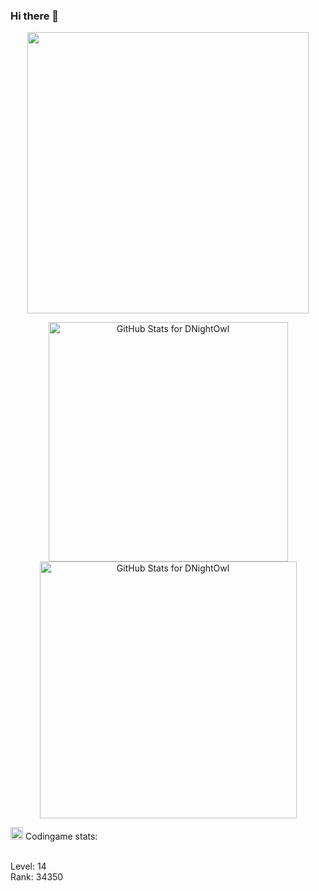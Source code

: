 ### Hi there 👋


<p align="center">
  <img src="https://badge.mediaplus.ma/darkblue/laafilal" width="450"></br>
</p>


<p align="center">
  <picture>
    <source media="(prefers-color-scheme: dark)" srcset="https://github-readme-stats.vercel.app/api?username=dnightowl&show_icons=true&title_color=fff&icon_color=EB8855&text_color=efefef&theme=dark"  alt="GitHub Stats for DNightOwl" width="383">
    <img src="https://github-readme-stats.vercel.app/api?username=dnightowl&show_icons=true&title_color=008080&icon_color=CD7F32&text_color=36454&theme=light&hide_border=true" alt="GitHub Stats for DNightOwl" width="383">
  </picture>
  <picture>
    <source media="(prefers-color-scheme: dark)" srcset="https://github-readme-streak-stats.herokuapp.com?user=dnightowl&theme=dark&card_width=500&ring=D3E2DE&fire=EB8855&sideNums=EB8855&currStreakLabel=EB8855" alt="GitHub Stats for DNightOwl" width="411"> 
    <img src="https://github-readme-streak-stats.herokuapp.com/?user=dnightowl&theme=light&card_width=500&ring=008080&hide_border=true&fire=CD7F32&sideNums=CD7F32&currStreakLabel=CD7F32)](https://git.io/streak-stats)" alt="GitHub Stats for DNightOwl" width="411">
  </picture>
</p>

<img src="https://w7.pngwing.com/pngs/232/519/png-transparent-codingame-hd-logo.png" alt="Codingame logo" width="20"> Codingame stats:
<!-- Codingame starts -->
<br>Level: 14</br>Rank: 34350

<!-- Codingame ends -->


<!--
**DNightOwl/DNightOwl** is a ✨ _special_ ✨ repository because its `README.md` (this file) appears on your GitHub profile.

Here are some ideas to get you started:

- 🔭 I’m currently working on ...
- 🌱 I’m currently learning ...
- 👯 I’m looking to collaborate on ...
- 🤔 I’m looking for help with ...
- 💬 Ask me about ...
- 📫 How to reach me: ...
- 😄 Pronouns: ...
- ⚡ Fun fact: ...
-->
